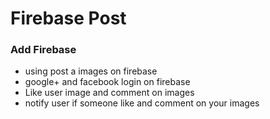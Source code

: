 Firebase Post
==============


### Add Firebase

* using post a images on firebase
* google+ and facebook login on firebase
* Like user image and comment on images
* notify user if someone like and comment on your images



